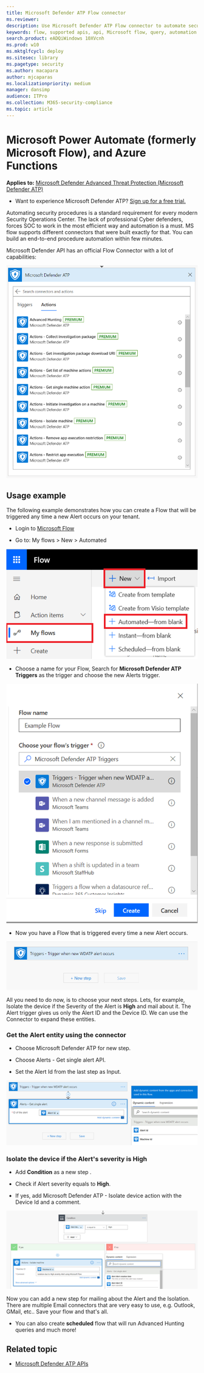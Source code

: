 ```yaml
---
title: Microsoft Defender ATP Flow connector
ms.reviewer: 
description: Use Microsoft Defender ATP Flow connector to automate security and create a flow that will be triggered any time a new alert occurs on your tenant.
keywords: flow, supported apis, api, Microsoft flow, query, automation
search.product: eADQiWindows 10XVcnh
ms.prod: w10
ms.mktglfcycl: deploy
ms.sitesec: library
ms.pagetype: security
ms.author: macapara
author: mjcaparas
ms.localizationpriority: medium
manager: dansimp
audience: ITPro
ms.collection: M365-security-compliance 
ms.topic: article
---
```


# Microsoft Power Automate (formerly Microsoft Flow), and Azure Functions

**Applies to:** [Microsoft Defender Advanced Threat Protection (Microsoft Defender ATP)](https://go.microsoft.com/fwlink/p/?linkid=2069559)

- Want to experience Microsoft Defender ATP? [Sign up for a free trial.](https://www.microsoft.com/microsoft-365/windows/microsoft-defender-atp?ocid=docs-wdatp-exposedapis-abovefoldlink) 

Automating security procedures is a standard requirement for every modern Security Operations Center. The lack of professional Cyber defenders, forces SOC to work in the most efficient way and automation is a must. MS flow supports different connectors that were built exactly for that. You can build an end-to-end procedure automation within few minutes.

Microsoft Defender API has an official Flow Connector with a lot of capabilities: 

![Image of edit credentials](images/api-flow-0.png)

## Usage example

The following example demonstrates how you can create a Flow that will be triggered any time a new Alert occurs on your tenant.

- Login to [Microsoft Flow](https://flow.microsoft.com)

- Go to: My flows > New > Automated 

![Image of edit credentials](images/api-flow-1.png)

- Choose a name for your Flow, Search for **Microsoft Defender ATP Triggers** as the trigger and choose the new Alerts trigger.

![Image of edit credentials](images/api-flow-2.png)

- Now you have a Flow that is triggered every time a new Alert occurs. 

![Image of edit credentials](images/api-flow-3.png)

All you need to do now, is to choose your next steps.
Lets, for example, Isolate the device if the Severity of the Alert is **High** and mail about it.
The Alert trigger gives us only the Alert ID and the Device ID. We can use the Connector to expand these entities.

### Get the Alert entity using the connector 

- Choose Microsoft Defender ATP for new step. 

- Choose Alerts - Get single alert API.

- Set the Alert Id from the last step as Input.

![Image of edit credentials](images/api-flow-4.png)

### Isolate the device if the Alert's severity is High

- Add **Condition** as a new step .

- Check if Alert severity equals to **High**.

- If yes, add Microsoft Defender ATP - Isolate device action with the Device Id and a comment.

![Image of edit credentials](images/api-flow-5.png)

Now you can add a new step for mailing about the Alert and the Isolation.
There are multiple Email connectors that are very easy to use, e.g. Outlook, GMail, etc..
Save your flow and that's all.

- You can also create **scheduled** flow that will run Advanced Hunting queries and much more! 

## Related topic
- [Microsoft Defender ATP APIs](apis-intro.md)
